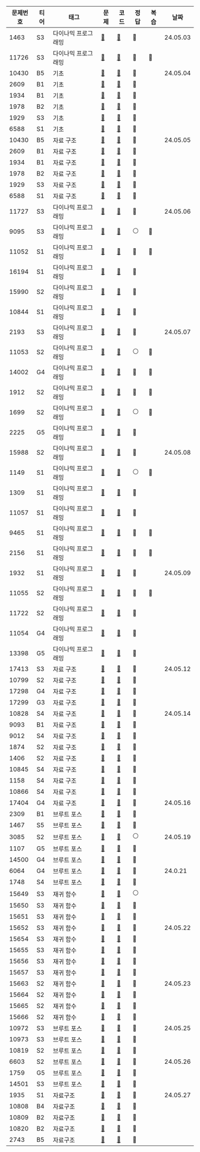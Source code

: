 | 문제번호  | 티어 | 태그         |문제| 코드                                                                                           |정답|복습| 날짜       |
|-------|----|------------|---|----------------------------------------------------------------------------------------------|---|--|----------|
| 1463  | S3 | 다이나믹 프로그래밍 |[📄](https://www.acmicpc.net/problem/1463)| [🔑](https://github.com/Dohynghyng/algorithm-study/blob/main/Dynamic%20Programming/1463.py)  |🔵|| 24.05.03 |
| 11726 | S3 | 다이나믹 프로그래밍 |[📄](https://www.acmicpc.net/problem/11726)| [🔑](https://github.com/Dohynghyng/algorithm-study/blob/main/Dynamic%20Programming/11726.py) |🔴|🔵|          |
|10430|B5| 기초         |[📄](https://www.acmicpc.net/problem/10430)|[🔑](https://github.com/Dohynghyng/algorithm-study/blob/main/Basic/10430.py)|🔵|| 24.05.04 |
|2609|B1| 기초         |[📄](https://www.acmicpc.net/problem/2609)|[🔑](https://github.com/Dohynghyng/algorithm-study/blob/main/Basic/2609.py)|🔵||          |
|1934|B1| 기초         |[📄](https://www.acmicpc.net/problem/1934)|[🔑](https://github.com/Dohynghyng/algorithm-study/blob/main/Basic/1934.py)|🔵||          |
|1978|B2| 기초         |[📄](https://www.acmicpc.net/problem/1978)|[🔑](https://github.com/Dohynghyng/algorithm-study/blob/main/Basic/1978.py)|🔵||          |
|1929|S3| 기초         |[📄](https://www.acmicpc.net/problem/1929)|[🔑](https://github.com/Dohynghyng/algorithm-study/blob/main/Basic/1929.py)|🔵||          |
|6588|S1| 기초         |[📄](https://www.acmicpc.net/problem/6588)|[🔑](https://github.com/Dohynghyng/algorithm-study/blob/main/Basic/6588.py)|🔵||          |
|10430|B5| 자료 구조      |[📄](https://www.acmicpc.net/problem/10430)|[🔑](https://github.com/Dohynghyng/algorithm-study/blob/main/Basic/10430.py)|🔵|| 24.05.05 |
|2609|B1| 자료 구조      |[📄](https://www.acmicpc.net/problem/2609)|[🔑](https://github.com/Dohynghyng/algorithm-study/blob/main/Basic/2609.py)|🔵||          |
|1934|B1| 자료 구조      |[📄](https://www.acmicpc.net/problem/1934)|[🔑](https://github.com/Dohynghyng/algorithm-study/blob/main/Basic/1934.py)|🔵||          |
|1978|B2| 자료 구조      |[📄](https://www.acmicpc.net/problem/1978)|[🔑](https://github.com/Dohynghyng/algorithm-study/blob/main/Basic/1978.py)|🔵||          |
|1929|S3| 자료 구조      |[📄](https://www.acmicpc.net/problem/1929)|[🔑](https://github.com/Dohynghyng/algorithm-study/blob/main/Basic/1929.py)|🔵||          |
|6588|S1| 자료 구조      |[📄](https://www.acmicpc.net/problem/6588)|[🔑](https://github.com/Dohynghyng/algorithm-study/blob/main/Basic/6588.py)|🔵||          |
| 11727 | S3 | 다이나믹 프로그래밍 |[📄](https://www.acmicpc.net/problem/11727)| [🔑](https://github.com/Dohynghyng/algorithm-study/blob/main/Dynamic%20Programming/11727.py) |🔵|| 24.05.06 |
| 9095  | S3 | 다이나믹 프로그래밍 |[📄](https://www.acmicpc.net/problem/9095)| [🔑](https://github.com/Dohynghyng/algorithm-study/blob/main/Dynamic%20Programming/9095.py)  |⚪|🔵|          |
| 11052 | S1 | 다이나믹 프로그래밍 |[📄](https://www.acmicpc.net/problem/11052)| [🔑](https://github.com/Dohynghyng/algorithm-study/blob/main/Dynamic%20Programming/11052.py) |🔴|🔵|          |
| 16194 | S1 | 다이나믹 프로그래밍 |[📄](https://www.acmicpc.net/problem/16194)| [🔑](https://github.com/Dohynghyng/algorithm-study/blob/main/Dynamic%20Programming/16194.py) |🔵||          |
| 15990 | S2 | 다이나믹 프로그래밍 |[📄](https://www.acmicpc.net/problem/15990)| [🔑](https://github.com/Dohynghyng/algorithm-study/blob/main/Dynamic%20Programming/15990.py) |🔵||          |
| 10844 | S1 | 다이나믹 프로그래밍 |[📄](https://www.acmicpc.net/problem/10844)| [🔑](https://github.com/Dohynghyng/algorithm-study/blob/main/Dynamic%20Programming/10844.py) |🔵||          |
| 2193  | S3 | 다이나믹 프로그래밍 |[📄](https://www.acmicpc.net/problem/2193)| [🔑](https://github.com/Dohynghyng/algorithm-study/blob/main/Dynamic%20Programming/2193.py)  |🔵|| 24.05.07 |
| 11053 | S2 | 다이나믹 프로그래밍 |[📄](https://www.acmicpc.net/problem/11053)| [🔑](https://github.com/Dohynghyng/algorithm-study/blob/main/Dynamic%20Programming/11053.py) |⚪|🔵|          |
| 14002 | G4 | 다이나믹 프로그래밍 |[📄](https://www.acmicpc.net/problem/14002)| [🔑](https://github.com/Dohynghyng/algorithm-study/blob/main/Dynamic%20Programming/14002.py) |🔴|🔵|          |
| 1912  | S2 | 다이나믹 프로그래밍 |[📄](https://www.acmicpc.net/problem/1912)| [🔑](https://github.com/Dohynghyng/algorithm-study/blob/main/Dynamic%20Programming/1912.py)  |🔴|🔵|          |
| 1699  | S2 | 다이나믹 프로그래밍 |[📄](https://www.acmicpc.net/problem/1699)| [🔑](https://github.com/Dohynghyng/algorithm-study/blob/main/Dynamic%20Programming/1699.py)  |⚪|🔵|          |
| 2225  | G5 | 다이나믹 프로그래밍 |[📄](https://www.acmicpc.net/problem/2225)| [🔑](https://github.com/Dohynghyng/algorithm-study/blob/main/Dynamic%20Programming/2225.py)  |🔵||          |
| 15988 | S2 | 다이나믹 프로그래밍 |[📄](https://www.acmicpc.net/problem/15988)| [🔑](https://github.com/Dohynghyng/algorithm-study/blob/main/Dynamic%20Programming/15988.py) |🔵|| 24.05.08 |
| 1149  | S1 | 다이나믹 프로그래밍 |[📄](https://www.acmicpc.net/problem/1149)| [🔑](https://github.com/Dohynghyng/algorithm-study/blob/main/Dynamic%20Programming/1149.py)  |⚪|🔵|          |
| 1309  | S1 | 다이나믹 프로그래밍 |[📄](https://www.acmicpc.net/problem/1309)| [🔑](https://github.com/Dohynghyng/algorithm-study/blob/main/Dynamic%20Programming/1309.py)  |🔵||          |
| 11057 | S1 | 다이나믹 프로그래밍 |[📄](https://www.acmicpc.net/problem/11057)| [🔑](https://github.com/Dohynghyng/algorithm-study/blob/main/Dynamic%20Programming/11057.py) |🔵||          |
| 9465  | S1 | 다이나믹 프로그래밍 |[📄](https://www.acmicpc.net/problem/9465)| [🔑](https://github.com/Dohynghyng/algorithm-study/blob/main/Dynamic%20Programming/9465.py)  |🔴|🔵|          |
| 2156  | S1 | 다이나믹 프로그래밍 |[📄](https://www.acmicpc.net/problem/2156)| [🔑](https://github.com/Dohynghyng/algorithm-study/blob/main/Dynamic%20Programming/2156.py)  |🔴|🔵|          |
| 1932  | S1 | 다이나믹 프로그래밍 |[📄](https://www.acmicpc.net/problem/1932)| [🔑](https://github.com/Dohynghyng/algorithm-study/blob/main/Dynamic%20Programming/1932.py)  |🔵|| 24.05.09 |
| 11055 | S2 | 다이나믹 프로그래밍 |[📄](https://www.acmicpc.net/problem/11055)| [🔑](https://github.com/Dohynghyng/algorithm-study/blob/main/Dynamic%20Programming/11055.py) |🔴|🔵|          |
| 11722 | S2 | 다이나믹 프로그래밍 |[📄](https://www.acmicpc.net/problem/11722)| [🔑](https://github.com/Dohynghyng/algorithm-study/blob/main/Dynamic%20Programming/11722.py) |🔵||          |
| 11054 | G4 | 다이나믹 프로그래밍 |[📄](https://www.acmicpc.net/problem/11054)| [🔑](https://github.com/Dohynghyng/algorithm-study/blob/main/Dynamic%20Programming/11054.py) |🔵||          |
| 13398 | G5 | 다이나믹 프로그래밍 |[📄](https://www.acmicpc.net/problem/13398)| [🔑](https://github.com/Dohynghyng/algorithm-study/blob/main/Dynamic%20Programming/13398.py) |🔵||          |
| 17413  | S3 | 자료 구조      |[📄](https://www.acmicpc.net/problem/17413)| [🔑](https://github.com/Dohynghyng/algorithm-study/blob/main/Data%20Structure/17413.py)       |🔵|| 24.05.12 |
| 10799  | S2 | 자료 구조      |[📄](https://www.acmicpc.net/problem/10799)| [🔑](https://github.com/Dohynghyng/algorithm-study/blob/main/Data%20Structure/10799.py)       |🔵||          |
| 17298  | G4 | 자료 구조      |[📄](https://www.acmicpc.net/problem/17298)| [🔑](https://github.com/Dohynghyng/algorithm-study/blob/main/Data%20Structure/17298.py)       |🔵||          |
| 17299  | G3 | 자료 구조      |[📄](https://www.acmicpc.net/problem/17299)| [🔑](https://github.com/Dohynghyng/algorithm-study/blob/main/Data%20Structure/17299.py)       |🔵||          |
| 10828 | S4 | 자료 구조      |[📄](https://www.acmicpc.net/problem/10828)| [🔑](https://github.com/Dohynghyng/algorithm-study/blob/main/Data%20Structure/10828.py)      |🔵|| 24.05.14 |
| 9093  | B1 | 자료 구조      |[📄](https://www.acmicpc.net/problem/9093)| [🔑](https://github.com/Dohynghyng/algorithm-study/blob/main/Data%20Structure/9093.py)       |🔵||          |
| 9012  | S4 | 자료 구조      |[📄](https://www.acmicpc.net/problem/9012)| [🔑](https://github.com/Dohynghyng/algorithm-study/blob/main/Data%20Structure/9012.py)       |🔵||          |
| 1874  | S2 | 자료 구조      |[📄](https://www.acmicpc.net/problem/1874)| [🔑](https://github.com/Dohynghyng/algorithm-study/blob/main/Data%20Structure/1874.py)       |🔵||          |
|1406| S2 | 자료 구조      |[📄](https://www.acmicpc.net/problem/1406)| [🔑](https://github.com/Dohynghyng/algorithm-study/blob/main/Data%20Structure/1406.py)       |🔵||          |
|10845| S4 | 자료 구조      |[📄](https://www.acmicpc.net/problem/10845)| [🔑](https://github.com/Dohynghyng/algorithm-study/blob/main/Data%20Structure/10845.py)      |🔵||          |
|1158| S4 | 자료 구조      |[📄](https://www.acmicpc.net/problem/1158)| [🔑](https://github.com/Dohynghyng/algorithm-study/blob/main/Data%20Structure/1158.py)       |🔵||          |
|10866| S4 | 자료 구조      |[📄](https://www.acmicpc.net/problem/10866)| [🔑](https://github.com/Dohynghyng/algorithm-study/blob/main/Data%20Structure/10866.py)      |🔵||          |
|17404| G4 | 자료 구조      |[📄](https://www.acmicpc.net/problem/17404)| [🔑](https://github.com/Dohynghyng/algorithm-study/blob/main/Data%20Structure/17404.py)      |🔴|| 24.05.16 |
|2309| B1 | 브루트 포스     |[📄](https://www.acmicpc.net/problem/2309)| [🔑](https://github.com/Dohynghyng/algorithm-study/blob/main/Brute%20Force/2309.py)          |🔵||          |
|1467| S5 | 브루트 포스     |[📄](https://www.acmicpc.net/problem/1467)| [🔑](https://github.com/Dohynghyng/algorithm-study/blob/main/Brute%20Force/1467.py)          |🔵||          |
|3085| S2 | 브루트 포스     |[📄](https://www.acmicpc.net/problem/3085)| [🔑](https://github.com/Dohynghyng/algorithm-study/blob/main/Brute%20Force/3085.py)          |⚪|| 24.05.19 |
|1107| G5 | 브루트 포스     |[📄](https://www.acmicpc.net/problem/1107)| [🔑](https://github.com/Dohynghyng/algorithm-study/blob/main/Brute%20Force/1107.py)          |🔵||          |
|14500| G4 | 브루트 포스     |[📄](https://www.acmicpc.net/problem/14500)| [🔑](https://github.com/Dohynghyng/algorithm-study/blob/main/Brute%20Force/14500.py)         |🔵||          |
|6064| G4 | 브루트 포스     |[📄](https://www.acmicpc.net/problem/6064)| [🔑](https://github.com/Dohynghyng/algorithm-study/blob/main/Brute%20Force/6064.py)          |🔴|| 24.0.21  |
|1748| S4 | 브루트 포스     |[📄](https://www.acmicpc.net/problem/1748)| [🔑](https://github.com/Dohynghyng/algorithm-study/blob/main/Brute%20Force/1748.py)          |🔵||          |
|15649| S3 | 재귀 함수      |[📄](https://www.acmicpc.net/problem/15649)| [🔑](https://github.com/Dohynghyng/algorithm-study/blob/main/Recursive/15649.py)             |⚪||          |
|15650| S3 | 재귀 함수      |[📄](https://www.acmicpc.net/problem/15650)|[🔑](https://github.com/Dohynghyng/algorithm-study/blob/main/Recursive/15650.py)|🔵||          |
|15651| S3 | 재귀 함수      |[📄](https://www.acmicpc.net/problem/15651)|[🔑](https://github.com/Dohynghyng/algorithm-study/blob/main/Recursive/15651.py)|🔵||          |
|15652| S3 | 재귀 함수      |[📄](https://www.acmicpc.net/problem/15652)|[🔑](https://github.com/Dohynghyng/algorithm-study/blob/main/Recursive/15652.py)|🔵|| 24.05.22 |
|15654| S3 | 재귀 함수      |[📄](https://www.acmicpc.net/problem/15654)|[🔑](https://github.com/Dohynghyng/algorithm-study/blob/main/Recursive/15654.py)|🔵||          |
|15655| S3 | 재귀 함수      |[📄](https://www.acmicpc.net/problem/15655)|[🔑](https://github.com/Dohynghyng/algorithm-study/blob/main/Recursive/15655.py)|🔵||          |
|15656| S3 | 재귀 함수      |[📄](https://www.acmicpc.net/problem/15656)|[🔑](https://github.com/Dohynghyng/algorithm-study/blob/main/Recursive/15656.py)|🔵||          |
|15657| S3 | 재귀 함수      |[📄](https://www.acmicpc.net/problem/15657)|[🔑](https://github.com/Dohynghyng/algorithm-study/blob/main/Recursive/15657.py)|🔵||          |
|15663| S2 | 재귀 함수      |[📄](https://www.acmicpc.net/problem/15663)|[🔑](https://github.com/Dohynghyng/algorithm-study/blob/main/Recursive/15663.py)|🔴|| 24.05.23 |
|15664| S2 | 재귀 함수      |[📄](https://www.acmicpc.net/problem/15664)|[🔑](https://github.com/Dohynghyng/algorithm-study/blob/main/Recursive/15664.py)|🔵||          |
|15665| S2 | 재귀 함수      |[📄](https://www.acmicpc.net/problem/15665)|[🔑](https://github.com/Dohynghyng/algorithm-study/blob/main/Recursive/15665.py)|🔵||          |
|15666| S2 | 재귀 함수      |[📄](https://www.acmicpc.net/problem/15666)|[🔑](https://github.com/Dohynghyng/algorithm-study/blob/main/Recursive/15666.py)|🔵||          |
|10972|S3| 브루트 포스     |[📄](https://www.acmicpc.net/problem/10972)|[🔑](https://github.com/Dohynghyng/algorithm-study/blob/main/Brute%20Force/10972.py)|🔴|| 24.05.25 |
|10973|S3| 브루트 포스     |[📄](https://www.acmicpc.net/problem/10973)|[🔑](https://github.com/Dohynghyng/algorithm-study/blob/main/Brute%20Force/10973.py)|🔵||  |
|10819|S2| 브루트 포스     |[📄](https://www.acmicpc.net/problem/10819)|[🔑](https://github.com/Dohynghyng/algorithm-study/blob/main/Brute%20Force/10819.py)|🔵||  |
|6603|S2| 브루트 포스     |[📄](https://www.acmicpc.net/problem/6603)|[🔑](https://github.com/Dohynghyng/algorithm-study/blob/main/Brute%20Force/6603.py)|🔵|| 24.05.26 |
|1759|G5| 브루트 포스     |[📄](https://www.acmicpc.net/problem/1759)|[🔑](https://github.com/Dohynghyng/algorithm-study/blob/main/Brute%20Force/1759.py)|🔵||  |
|14501|S3| 브루트 포스     |[📄](https://www.acmicpc.net/problem/14501)|[🔑](https://github.com/Dohynghyng/algorithm-study/blob/main/Brute%20Force/14501.py)|🔵||  |
|1935|S1| 자료구조       |[📄](https://www.acmicpc.net/problem/1935)|[🔑](https://github.com/Dohynghyng/algorithm-study/blob/main/Data%20Structure/1935.py)|🔵|| 24.05.27 |
|10808|B4|자료구조|[📄](https://www.acmicpc.net/problem/10808)|[🔑](https://github.com/Dohynghyng/algorithm-study/blob/main/Data%20Structure/10808.py)|🔵||  |
|10809|B2|자료구조|[📄](https://www.acmicpc.net/problem/10809)|[🔑](https://github.com/Dohynghyng/algorithm-study/blob/main/Data%20Structure/10809.py)|🔵||  |
|10820|B2|자료구조|[📄](https://www.acmicpc.net/problem/10820)|[🔑](https://github.com/Dohynghyng/algorithm-study/blob/main/Data%20Structure/10820.py)|🔵||  |
|2743|B5|자료구조|[📄](https://www.acmicpc.net/problem/2743)|[🔑](https://github.com/Dohynghyng/algorithm-study/blob/main/Data%20Structure/2743.py)|🔵||  |






<!--
|1935|S1|브루트 포스|[📄](https://www.acmicpc.net/problem/1935)|[🔑](https://github.com/Dohynghyng/algorithm-study/blob/main/Brute%20Force/1935.py)|🔵|| 24.05.27 |
🔵⚪🔴



|2743|B5|자료구조|[📄](https://www.acmicpc.net/problem/2743)|[🔑](https://github.com/Dohynghyng/algorithm-study/blob/main/Data%20Structure/2743.py)|🔵||  |

-->

